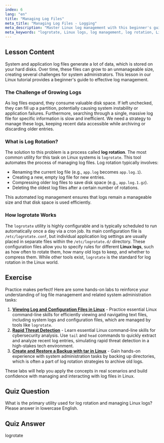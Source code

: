 ```yaml
---
index: 6
lang: "en"
title: "Managing Log Files"
meta_title: "Managing Log Files - Logging"
meta_description: "Master Linux log management with this beginner's guide to logrotate. Learn how log rotation saves disk space, how to configure it, and keep your system's logs organized."
meta_keywords: "logrotate, Linux logs, log management, log rotation, Linux tutorial, beginner, guide, disk space"
---
```


## Lesson Content

System and application log files generate a lot of data, which is stored on your hard disks. Over time, these files can grow to an unmanageable size, creating several challenges for system administrators. This lesson in our Linux tutorial provides a beginner's guide to effective log management.

### The Challenge of Growing Logs

As log files expand, they consume valuable disk space. If left unchecked, they can fill up a partition, potentially causing system instability or application failures. Furthermore, searching through a single, massive log file for specific information is slow and inefficient. We need a strategy to manage these logs, keeping recent data accessible while archiving or discarding older entries.

### What is Log Rotation?

The solution to this problem is a process called **log rotation**. The most common utility for this task on Linux systems is `logrotate`. This tool automates the process of managing log files. Log rotation typically involves:

- Renaming the current log file (e.g., `app.log` becomes `app.log.1`).
- Creating a new, empty log file for new entries.
- Compressing older log files to save disk space (e.g., `app.log.1.gz`).
- Deleting the oldest log files after a certain number of rotations.

This automated log management ensures that logs remain a manageable size and that disk space is used efficiently.

### How logrotate Works

The `logrotate` utility is highly configurable and is typically scheduled to run automatically once a day via a cron job. Its main configuration file is `/etc/logrotate.conf`, but individual application log settings are usually placed in separate files within the `/etc/logrotate.d/` directory. These configuration files allow you to specify rules for different **Linux logs**, such as how often to rotate them, how many old logs to keep, and whether to compress them. While other tools exist, `logrotate` is the standard for log rotation in the Linux world.

## Exercise

Practice makes perfect! Here are some hands-on labs to reinforce your understanding of log file management and related system administration tasks:

1.  **[Viewing Log and Configuration Files in Linux](https://labex.io/labs/linux-viewing-log-and-configuration-files-in-linux-387914)** - Practice essential Linux command-line skills for efficiently viewing and navigating text files, including system logs and configuration files, which are managed by tools like `logrotate`.
2.  **[Rapid Threat Detection](https://labex.io/labs/linux-rapid-threat-detection-387930)** - Learn essential Linux command-line skills for cybersecurity analysis. Use `tail` and `head` commands to quickly extract and analyze recent log entries, simulating rapid threat detection in a high-stakes tech environment.
3.  **[Create and Restore a Backup with tar in Linux](https://labex.io/labs/comptia-create-and-restore-a-backup-with-tar-in-linux-590843)** - Gain hands-on experience with system administration tasks by backing up directories, which is often a part of log rotation strategies to archive old logs.

These labs will help you apply the concepts in real scenarios and build confidence with managing and interacting with log files in Linux.

## Quiz Question

What is the primary utility used for log rotation and managing Linux logs? Please answer in lowercase English.

## Quiz Answer

logrotate
